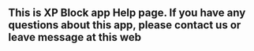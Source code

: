 ## This is XP Block app Help page. If you have any questions about this app, please contact us or leave message at this web ##
